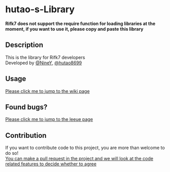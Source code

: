# hutao-s-Library
**Rifk7 does not support the require function for loading libraries at the moment, if you want to use it, please copy and paste this library**
    
## Description  
This is the library for Rifk7 developers  
Developed by [@NineY](https://rifk7.com/index.php?members/niney.1804/), [@hutao8699](https://rifk7.com/index.php?members/hutao8699.1645/)  
    
## Usage
[Please click me to jump to the wiki page](https://github.com/bakatame/hutao-s-Library/wiki)
  
## Found bugs?
[Please click me to jump to the leeue page]([https://github.com/bakatame/hutao-s-Library/wiki](https://github.com/bakatame/hutao-s-Library/issues))  
  
## Contribution  
If you want to contribute code to this project, you are more than welcome to do so!  
[You can make a pull request in the project and we will look at the code related features to decide whether to agree](https://github.com/bakatame/hutao-s-Library/pulls)

